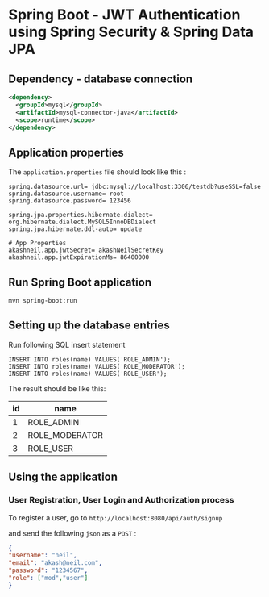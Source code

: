 # Spring Boot - JWT Authentication using Spring Security & Spring Data JPA

## Dependency - database connection

```xml
<dependency>
  <groupId>mysql</groupId>
  <artifactId>mysql-connector-java</artifactId>
  <scope>runtime</scope>
</dependency>
```
## Application properties
The `application.properties` file should look like this :

```
spring.datasource.url= jdbc:mysql://localhost:3306/testdb?useSSL=false
spring.datasource.username= root
spring.datasource.password= 123456

spring.jpa.properties.hibernate.dialect= org.hibernate.dialect.MySQL5InnoDBDialect
spring.jpa.hibernate.ddl-auto= update

# App Properties
akashneil.app.jwtSecret= akashNeilSecretKey
akashneil.app.jwtExpirationMs= 86400000
```
## Run Spring Boot application
```
mvn spring-boot:run
```

## Setting up the database entries

Run following SQL insert statement

```
INSERT INTO roles(name) VALUES('ROLE_ADMIN');
INSERT INTO roles(name) VALUES('ROLE_MODERATOR');
INSERT INTO roles(name) VALUES('ROLE_USER');
```

The result should be like this:

|   id	|   name	     |
|---	|---	         |
|   1	| ROLE_ADMIN	 | 
|   2	| ROLE_MODERATOR |   
|   3	| ROLE_USER	     |

## Using the application 
### User Registration, User Login and Authorization process

To register a user, go to ``http://localhost:8080/api/auth/signup``

and send the following ``json`` as a ``POST`` :

```json
{ 
"username": "neil",
"email": "akash@neil.com", 
"password": "1234567",
"role": ["mod","user"]
}
```




